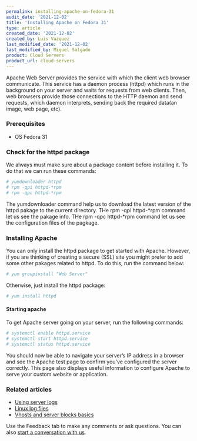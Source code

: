 ```yaml
---
permalink: installing-apache-on-fedora-31
audit_date: '2021-12-02'
title: 'Installing Apache on Fedora 31'
type: article
created_date: '2021-12-02'
created_by: Luis Vazquez
last_modified_date: '2021-12-02'
last_modified_by: Miguel Salgado
product: Cloud Servers
product_url: cloud-servers
---
```


Apache Web Server provides the service with which the client web browser communicate. This service has a daemon process (httpd) which runs in the background on your server and waits for requests from web clients. Then, web browsers provide those connections to the HTTP daemon and send requests, which daemon interprets, sending back the required data(an image, web page, etc).

### Prerequisites
   - OS Fedora 31

### Check for the httpd package
We always must make sure about a package content before installing it. To do that we can run these commands:

```sh
# yumdownloader httpd
# rpm -qpi httpd-*rpm
# rpm -qpc httpd-*rpm
```

The yumdownloader command help us to download the latest version of the httpd pakage to the current directory.
THe rpm -qpi httpd-*rpm command let us see the pakage info.
THe rpm -qpc httpd-*rpm command let us see the configuration files of the pagkage.

### Installing Apache
You can only install the httpd package to get started with Apache. However, if you are thinking of creating a secure (SSL) site you might prefer to add some other pakages related to httpd. To do this, run the command below:
```sh
# yum groupinstall "Web Server"
```

Otherwise, just install the httpd package:
```sh
# yum install httpd
```

#### Starting apache
To get Apache server going on your server, run the following commands:

```sh
# systemctl enable httpd.service
# systemctl start httpd.service
# systemctl status httpd.service
```

You should now be able to navigate your server’s IP address in a browser and see the Apache test page to confirm you’ve configured the server correctly. This page also displays useful information to configure Apache to serve your custom website or application.

### Related articles
- [Using server logs](https://docs.rackspace.com/support/how-to/using-server-logs)
- [Linux log files](https://docs.rackspace.com/support/how-to/linux-log-files/)
- [Vhosts and server blocks basics](https://docs.rackspace.com/support/how-to/vhost-and-server-blocks-basics/)

Use the Feedback tab to make any comments or ask questions. You can also [start a conversation with us](https://www.rackspace.com/contact).
